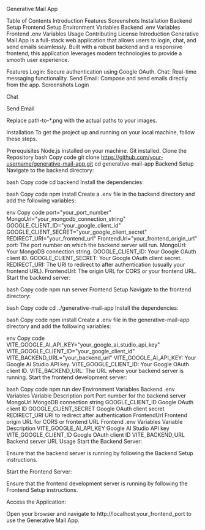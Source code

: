 Generative Mail App

Table of Contents
Introduction
Features
Screenshots
Installation
Backend Setup
Frontend Setup
Environment Variables
Backend .env Variables
Frontend .env Variables
Usage
Contributing
License
Introduction
Generative Mail App is a full-stack web application that allows users to login, chat, and send emails seamlessly. Built with a robust backend and a responsive frontend, this application leverages modern technologies to provide a smooth user experience.

Features
Login: Secure authentication using Google OAuth.
Chat: Real-time messaging functionality.
Send Email: Compose and send emails directly from the app.
Screenshots
Login

Chat

Send Email

Replace path-to-*.png with the actual paths to your images.

Installation
To get the project up and running on your local machine, follow these steps.

Prerequisites
Node.js installed on your machine.
Git installed.
Clone the Repository
bash
Copy code
git clone https://github.com/your-username/generative-mail-app.git
cd generative-mail-app
Backend Setup
Navigate to the backend directory:

bash
Copy code
cd backend
Install the dependencies:

bash
Copy code
npm install
Create a .env file in the backend directory and add the following variables:

env
Copy code
port="your_port_number"
MongoUrl="your_mongodb_connection_string"
GOOGLE_CLIENT_ID="your_google_client_id"
GOOGLE_CLIENT_SECRET="your_google_client_secret"
REDIRECT_URI="your_frontend_url"
FrontendUrl="your_frontend_origin_url"
port: The port number on which the backend server will run.
MongoUrl: Your MongoDB connection string.
GOOGLE_CLIENT_ID: Your Google OAuth client ID.
GOOGLE_CLIENT_SECRET: Your Google OAuth client secret.
REDIRECT_URI: The URI to redirect to after authentication (usually your frontend URL).
FrontendUrl: The origin URL for CORS or your frontend URL.
Start the backend server:

bash
Copy code
npm run server
Frontend Setup
Navigate to the frontend directory:

bash
Copy code
cd ../generative-mail-app
Install the dependencies:

bash
Copy code
npm install
Create a .env file in the generative-mail-app directory and add the following variables:

env
Copy code
VITE_GOOGLE_AI_API_KEY="your_google_ai_studio_api_key"
VITE_GOOGLE_CLIENT_ID="your_google_client_id"
VITE_BACKEND_URL="your_backend_url"
VITE_GOOGLE_AI_API_KEY: Your Google AI Studio API key.
VITE_GOOGLE_CLIENT_ID: Your Google OAuth client ID.
VITE_BACKEND_URL: The URL where your backend server is running.
Start the frontend development server:

bash
Copy code
npm run dev
Environment Variables
Backend .env Variables
Variable	Description
port	Port number for the backend server
MongoUrl	MongoDB connection string
GOOGLE_CLIENT_ID	Google OAuth client ID
GOOGLE_CLIENT_SECRET	Google OAuth client secret
REDIRECT_URI	URI to redirect after authentication
FrontendUrl	Frontend origin URL for CORS or frontend URL
Frontend .env Variables
Variable	Description
VITE_GOOGLE_AI_API_KEY	Google AI Studio API key
VITE_GOOGLE_CLIENT_ID	Google OAuth client ID
VITE_BACKEND_URL	Backend server URL
Usage
Start the Backend Server:

Ensure that the backend server is running by following the Backend Setup instructions.

Start the Frontend Server:

Ensure that the frontend development server is running by following the Frontend Setup instructions.

Access the Application:

Open your browser and navigate to http://localhost:your_frontend_port to use the Generative Mail App.

